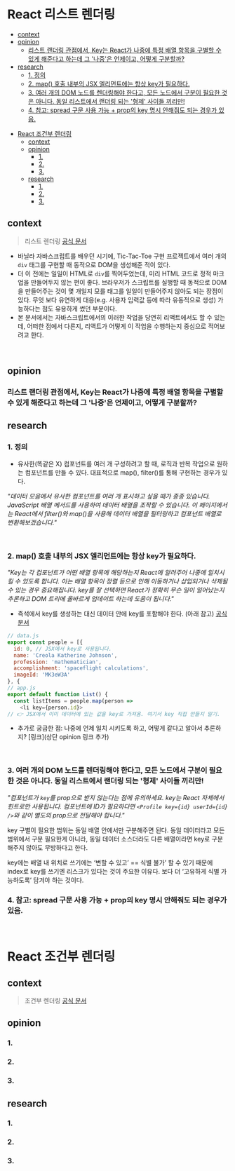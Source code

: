 # React 리스트 렌더링

<!-- toc -->

  * [context](#context)
  * [opinion](#opinion)
    + [리스트 랜더링 관점에서, Key는 React가 나중에 특정 배열 항목을 구별할 수 있게 해준다고 하는데 그 '나중'은 언제이고, 어떻게 구분할까?](#%EB%A6%AC%EC%8A%A4%ED%8A%B8-%EB%9E%9C%EB%8D%94%EB%A7%81-%EA%B4%80%EC%A0%90%EC%97%90%EC%84%9C-key%EB%8A%94-react%EA%B0%80-%EB%82%98%EC%A4%91%EC%97%90-%ED%8A%B9%EC%A0%95-%EB%B0%B0%EC%97%B4-%ED%95%AD%EB%AA%A9%EC%9D%84-%EA%B5%AC%EB%B3%84%ED%95%A0-%EC%88%98-%EC%9E%88%EA%B2%8C-%ED%95%B4%EC%A4%80%EB%8B%A4%EA%B3%A0-%ED%95%98%EB%8A%94%EB%8D%B0-%EA%B7%B8-%EB%82%98%EC%A4%91%EC%9D%80-%EC%96%B8%EC%A0%9C%EC%9D%B4%EA%B3%A0-%EC%96%B4%EB%96%BB%EA%B2%8C-%EA%B5%AC%EB%B6%84%ED%95%A0%EA%B9%8C)
  * [research](#research)
    + [1. 정의](#1-%EC%A0%95%EC%9D%98)
    + [2. map() 호출 내부의 JSX 엘리먼트에는 항상 key가 필요하다.](#2-map-%ED%98%B8%EC%B6%9C-%EB%82%B4%EB%B6%80%EC%9D%98-jsx-%EC%97%98%EB%A6%AC%EB%A8%BC%ED%8A%B8%EC%97%90%EB%8A%94-%ED%95%AD%EC%83%81-key%EA%B0%80-%ED%95%84%EC%9A%94%ED%95%98%EB%8B%A4)
    + [3. 여러 개의 DOM 노드를 렌더링해야 한다고, 모든 노드에서 구분이 필요한 것은 아니다. 동일 리스트에서 랜더링 되는 '형제' 사이들 끼리만!](#3-%EC%97%AC%EB%9F%AC-%EA%B0%9C%EC%9D%98-dom-%EB%85%B8%EB%93%9C%EB%A5%BC-%EB%A0%8C%EB%8D%94%EB%A7%81%ED%95%B4%EC%95%BC-%ED%95%9C%EB%8B%A4%EA%B3%A0-%EB%AA%A8%EB%93%A0-%EB%85%B8%EB%93%9C%EC%97%90%EC%84%9C-%EA%B5%AC%EB%B6%84%EC%9D%B4-%ED%95%84%EC%9A%94%ED%95%9C-%EA%B2%83%EC%9D%80-%EC%95%84%EB%8B%88%EB%8B%A4-%EB%8F%99%EC%9D%BC-%EB%A6%AC%EC%8A%A4%ED%8A%B8%EC%97%90%EC%84%9C-%EB%9E%9C%EB%8D%94%EB%A7%81-%EB%90%98%EB%8A%94-%ED%98%95%EC%A0%9C-%EC%82%AC%EC%9D%B4%EB%93%A4-%EB%81%BC%EB%A6%AC%EB%A7%8C)
    + [4. 참고: spread 구문 사용 가능 + prop의 key 명시 안해줘도 되는 경우가 있음.](#4-%EC%B0%B8%EA%B3%A0-spread-%EA%B5%AC%EB%AC%B8-%EC%82%AC%EC%9A%A9-%EA%B0%80%EB%8A%A5--prop%EC%9D%98-key-%EB%AA%85%EC%8B%9C-%EC%95%88%ED%95%B4%EC%A4%98%EB%8F%84-%EB%90%98%EB%8A%94-%EA%B2%BD%EC%9A%B0%EA%B0%80-%EC%9E%88%EC%9D%8C)
- [React 조건부 렌더링](#react-%EC%A1%B0%EA%B1%B4%EB%B6%80-%EB%A0%8C%EB%8D%94%EB%A7%81)
  * [context](#context-1)
  * [opinion](#opinion-1)
    + [1.](#1)
    + [2.](#2)
    + [3.](#3)
  * [research](#research-1)
    + [1.](#1-1)
    + [2.](#2-1)
    + [3.](#3-1)

<!-- tocstop -->

## context

> 리스트 렌더링 [공식 문서](https://ko.react.dev/learn/rendering-lists)

- 바닐라 자바스크립트를 배우던 시기에, Tic-Tac-Toe 구현 프로젝트에서 여러 개의 `div` 태그를 구현할 때 동적으로 DOM을 생성해준 적이 있다.
- 더 이 전에는 일일이 HTML로 `div`를 찍어두었는데, 미리 HTML 코드로 정적 마크업을 만들어두지 않는 편이 좋다. 브라우저가 스크립트를 실행할 때 동적으로 DOM을 만들어주는 것이 몇 개일지 모를 태그를 일일이 만들어주지 않아도 되는 장점이 있다. 무엇 보다 유연하게 대응(e.g. 사용자 입력값 등에 따라 유동적으로 생성) 가능하다는 점도 유용하게 썼던 부분이다.
- 본 문서에서는 자바스크립트에서의 이러한 작업을 당연히 리액트에서도 할 수 있는데, 어떠한 점에서 다른지, 리액트가 어떻게 이 작업을 수행하는지 중심으로 적어보려고 한다.

<br>

## opinion

### 리스트 랜더링 관점에서, Key는 React가 나중에 특정 배열 항목을 구별할 수 있게 해준다고 하는데 그 '나중'은 언제이고, 어떻게 구분할까?

## research

### 1. 정의

- 유사한(똑같은 X) 컴포넌트를 여러 개 구성하려고 할 때, 로직과 반복 작업으로 원하는 컴포넌트를 만들 수 있다. 대표적으로 map(), filter()를 통해 구현하는 경우가 있다.

_"데이터 모음에서 유사한 컴포넌트를 여러 개 표시하고 싶을 때가 종종 있습니다. JavaScript 배열 메서드를 사용하여 데이터 배열을 조작할 수 있습니다. 이 페이지에서는 React에서 filter()와 map()을 사용해 데이터 배열을 필터링하고 컴포넌트 배열로 변환해보겠습니다."_

<br>

### 2. map() 호출 내부의 JSX 엘리먼트에는 항상 key가 필요하다.

_"Key는 각 컴포넌트가 어떤 배열 항목에 해당하는지 React에 알려주어 나중에 일치시킬 수 있도록 합니다. 이는 배열 항목이 정렬 등으로 인해 이동하거나 삽입되거나 삭제될 수 있는 경우 중요해집니다. key를 잘 선택하면 React가 정확히 무슨 일이 일어났는지 추론하고 DOM 트리에 올바르게 업데이트 하는데 도움이 됩니다."_

- 즉석에서 key를 생성하는 대신 데이터 안에 key를 포함해야 한다. (아래 참고) [공식 문서](https://ko.react.dev/learn/rendering-lists#keeping-list-items-in-order-with-key)

```js
// data.js
export const people = [{
  id: 0, // JSX에서 key로 사용됩니다.
  name: 'Creola Katherine Johnson',
  profession: 'mathematician',
  accomplishment: 'spaceflight calculations',
  imageId: 'MK3eW3A'
}, {
// app.js
export default function List() {
  const listItems = people.map(person =>
    <li key={person.id}>
// 👉 JSX에서 이미 데이터에 있는 값을 key로 가져옴. 여기서 key 직접 만들지 말기.
```

- 추가로 궁금한 점: 나중에 언제 일치 시키도록 하고, 어떻게 같다고 알아서 추론하지? [링크](상단 opinion 링크 추가)

<br>

### 3. 여러 개의 DOM 노드를 렌더링해야 한다고, 모든 노드에서 구분이 필요한 것은 아니다. 동일 리스트에서 랜더링 되는 '형제' 사이들 끼리만!

_"컴포넌트가 `key`를 prop으로 받지 않는다는 점에 유의하세요. key는 React 자체에서 힌트로만 사용됩니다. 컴포넌트에 ID가 필요하다면 `<Profile key={id} userId={id} />`와 같이 별도의 prop으로 전달해야 합니다."_

key 구별이 필요한 범위는 동일 배열 안에서만 구분해주면 된다. 동일 데이터라고 모든 범위에서 구분 필요한게 아니라, 동일 데이터 소스더라도 다른 배열이라면 key로 구분해주지 않아도 무방하다고 한다.

key에는 배열 내 위치로 쓰기에는 ‘변할 수 있고’ == 식별 불가’ 할 수 있기 때문에 index로 key를 쓰기엔 리스크가 있다는 것이 주요한 이유다. 보다 더 ‘고유하게 식별 가능하도록’ 담겨야 하는 것이다.

### 4. 참고: spread 구문 사용 가능 + prop의 key 명시 안해줘도 되는 경우가 있음.

<br>

# React 조건부 렌더링

## context

> 조건부 렌더링 [공식 문서](https://ko.react.dev/learn/conditional-rendering)

## opinion

### 1.

### 2.

### 3.

## research

### 1.

### 2.

### 3.
